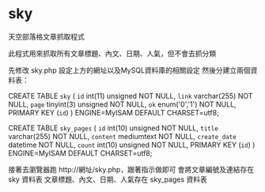 # sky
天空部落格文章抓取程式

此程式用來抓取所有文章標題、內文、日期、人氣，但不會去抓分類

先修改 sky.php 設定上方的網址以及MySQL資料庫的相關設定
然後分建立兩個資料表：

CREATE TABLE `sky` (
  `id` int(11) unsigned NOT NULL,
  `link` varchar(255) NOT NULL,
  `page` tinyint(3) unsigned NOT NULL,
  `ok` enum('0','1') NOT NULL,
  PRIMARY KEY (`id`)
) ENGINE=MyISAM DEFAULT CHARSET=utf8;

CREATE TABLE `sky_pages` (
  `id` int(10) unsigned NOT NULL,
  `title` varchar(255) NOT NULL,
  `content` mediumtext NOT NULL,
  `create_date` datetime NOT NULL,
  `count` int(10) unsigned NOT NULL,
  PRIMARY KEY (`id`)
) ENGINE=MyISAM DEFAULT CHARSET=utf8;

接著去瀏覽器跑 http://網址/sky.php，跟著指示做即可
會將文章編號及連結存在 sky 資料表
文章標題、內文、日期、人氣存在 sky_pages 資料表
